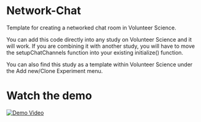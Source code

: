 # Network-Chat
Template for creating a networked chat room in Volunteer Science.

You can add this code directly into any study on Volunteer Science and it will work. If you are combining it with another study, you will have to move the setupChatChannels function into your existing initialize() function.  

You can also find this study as a template within Volunteer Science under the Add new/Clone Experiment menu.

# Watch the demo

[![Demo Video](http://img.youtube.com/vi/XZlNybStcJ8/0.jpg)](https://www.youtube.com/watch?v=XZlNybStcJ8 "Create any chat network on Volunteer Science")
